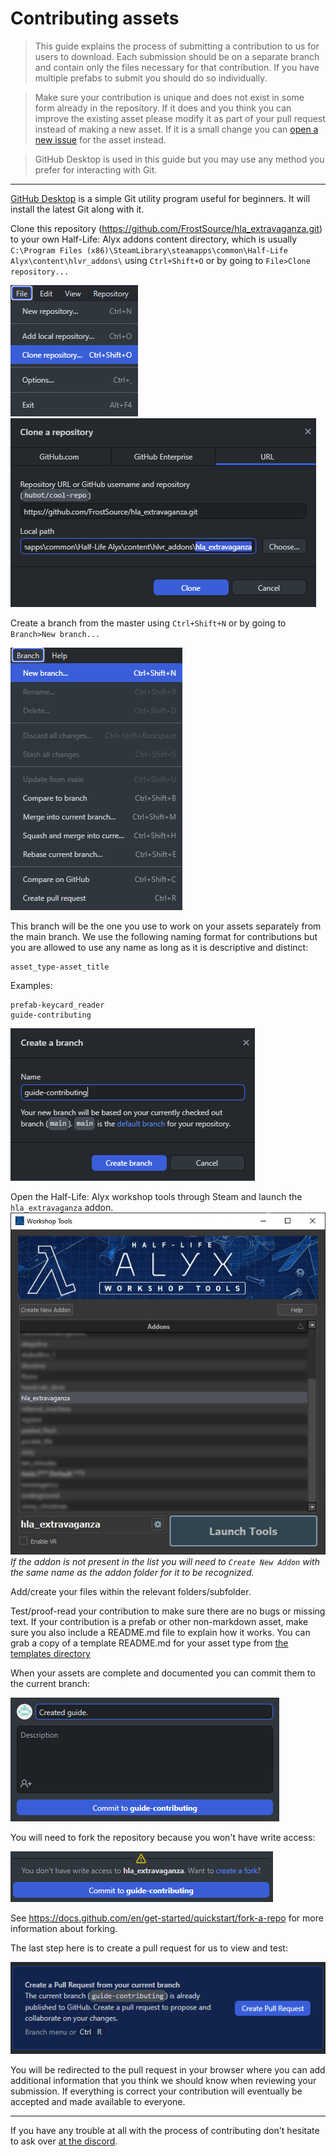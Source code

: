 # Contributing assets

> This guide explains the process of submitting a contribution to us for users to download. Each submission should be on a separate branch and contain only the files necessary for that contribution. If you have multiple prefabs to submit you should do so individually.

> Make sure your contribution is unique and does not exist in some form already in the repository. If it does and you think you can improve the existing asset please modify it as part of your pull request instead of making a new asset. If it is a small change you can [open a new issue](https://github.com/FrostSource/hla_extravaganza/issues/new) for the asset instead.

> GitHub Desktop is used in this guide but you may use any method you prefer for interacting with Git.

---

[GitHub Desktop](https://desktop.github.com/) is a simple Git utility program useful for beginners. It will install the latest Git along with it.

Clone this repository (https://github.com/FrostSource/hla_extravaganza.git) to your own Half-Life: Alyx addons content directory, which is usually `C:\Program Files (x86)\SteamLibrary\steamapps\common\Half-Life Alyx\content\hlvr_addons\` using `Ctrl+Shift+O` or by going to `File>Clone repository...`

![cloning_repository_part1](cloning_repository_part1.png)
![cloning_repository_part2](cloning_repository_part2.png)

Create a branch from the master using `Ctrl+Shift+N` or by going to `Branch>New branch...`

![creating_new_branch](creating_new_branch_part1.png)

This branch will be the one you use to work on your assets separately from the main branch. We use the following naming format for contributions but you are allowed to use any name as long as it is descriptive and distinct:

    asset_type-asset_title

Examples:

    prefab-keycard_reader
    guide-contributing

![creating_new_branch](creating_new_branch_part2.png)

Open the Half-Life: Alyx workshop tools through Steam and launch the `hla_extravaganza` addon.
![opening_the_addon](opening_the_addon.jpg)
*If the addon is not present in the list you will need to `Create New Addon` with the same name as the addon folder for it to be recognized.*

Add/create your files within the relevant folders/subfolder.

Test/proof-read your contribution to make sure there are no bugs or missing text. If your contribution is a prefab or other non-markdown asset, make sure you also include a README.md file to explain how it works. You can grab a copy of a template README.md for your asset type from [the templates directory](../../templates/)

When your assets are complete and documented you can commit them to the current branch:

![committing](committing.png)

You will need to fork the repository because you won't have write access:

![forking](forking.png)

See https://docs.github.com/en/get-started/quickstart/fork-a-repo for more information about forking.

The last step here is to create a pull request for us to view and test:

![create_pull_request](create_pull_request.png)

You will be redirected to the pull request in your browser where you can add additional information that you think we should know when reviewing your submission. If everything is correct your contribution will eventually be accepted and made available to everyone.

---

If you have any trouble at all with the process of contributing don't hesitate to ask over [at the discord](https://discord.gg/yTQhGeKxSK).

